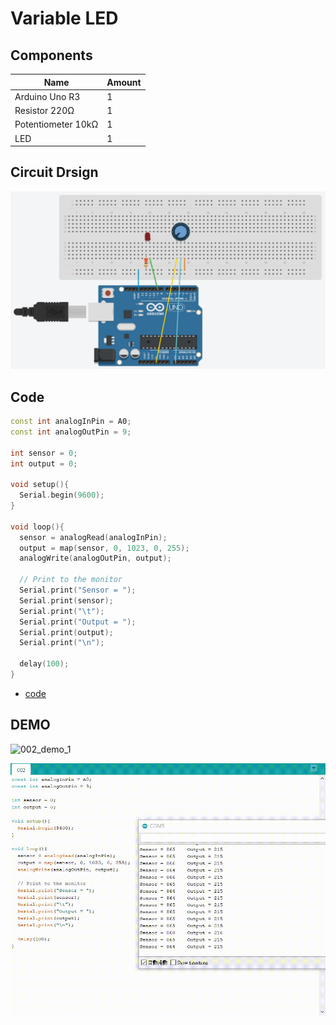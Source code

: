 # Variable LED

## Components
|Name|Amount|
|-|-|
|Arduino Uno R3|1|
|Resistor 220Ω|1|
|Potentiometer 10kΩ|1|
|LED|1|

## Circuit Drsign
![002_circuit_design](https://github.com/Offliners/Arduino-Projects/blob/main/Projects/002/002_circuit_design.PNG)

## Code
```C++
const int analogInPin = A0;
const int analogOutPin = 9;

int sensor = 0;
int output = 0;

void setup(){
  Serial.begin(9600);
}

void loop(){
  sensor = analogRead(analogInPin);
  output = map(sensor, 0, 1023, 0, 255);
  analogWrite(analogOutPin, output);

  // Print to the monitor
  Serial.print("Sensor = ");
  Serial.print(sensor);
  Serial.print("\t");
  Serial.print("Output = ");
  Serial.print(output);
  Serial.print("\n");

  delay(100);
}

```
* [code](002.ino)

## DEMO
![002_demo_1](https://github.com/Offliners/Arduino-Projects/blob/main/Projects/002/002_demo_1.gif)

![002_demo_2](https://github.com/Offliners/Arduino-Projects/blob/main/Projects/002/002_demo_2.gif)
